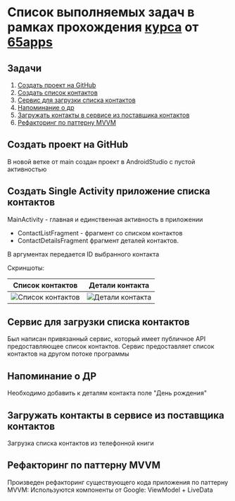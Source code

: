 # Список выполняемых задач в рамках прохождения [курса](https://65apps.com/education) от  [65apps](https://65apps.com)

## Задачи

1. [Создать проект на GitHub](#Создать-проект-на-GitHub)
2. [Создать список контактов](#Создать-Single-Activity-приложение-списка-контактов)
3. [Сервис для загрузки списка контактов](#Сервис-для-загрузки-списка-контактов)
4. [Напоминание о др](#Напоминание-о-др)
5. [Загружать контакты в сервисе из поставщика контактов](#Загружать-контакты-в-сервисе-из-поставщика-контактов)
6. [Рефакторинг по паттерну MVVM](#Рефакторинг-по-паттерну-MVVM)

## Создать проект на GitHub

В новой ветке от main создан проект в AndroidStudio с пустой активностью

## Создать Single Activity приложение списка контактов

MainActivity - главная и единственная активность в приложении
- ContactListFragment - фрагмент со списком контактов
- ContactDetailsFragment фрагмент деталей контактов.

В аргументах передается ID выбранного контакта

Скриншоты:

| Список контактов | Детали контакта | 
| ------ | ------ |
| ![Список контактов](https://i.imgur.com/CIl3U7V.jpg) |![Детали контакта](https://i.imgur.com/WKfdNva.jpg)

## Сервис для загрузки списка контактов

Был написан привязанный сервис, который имеет публичное API предоставляющее список контактов. Сервис предоставляет список контактов на другом потоке программы

## Напоминание о ДР

Необходимо добавить к деталям контакта поле "День рождения"

## Загружать контакты в сервисе из поставщика контактов

Загрузка списка контактов из телефонной книги

## Рефакторинг по паттерну MVVM
Произведен рефакторинг существующего кода приложения по паттерну MVVM:
Используются компоненты от Google: ViewModel + LiveData
